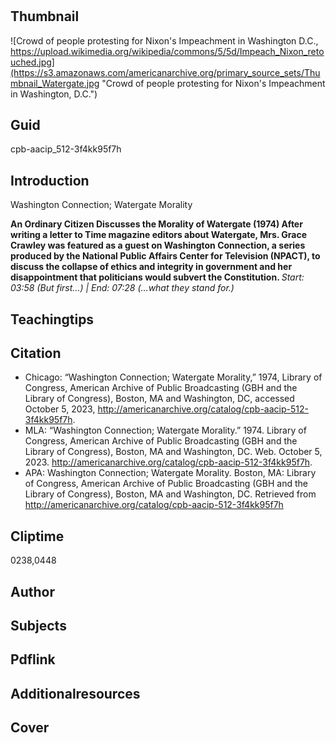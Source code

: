 # 

## Thumbnail

![Crowd of people protesting for Nixon's Impeachment in Washington D.C., https://upload.wikimedia.org/wikipedia/commons/5/5d/Impeach_Nixon_retouched.jpg](https://s3.amazonaws.com/americanarchive.org/primary_source_sets/Thumbnail_Watergate.jpg "Crowd of people protesting for Nixon's Impeachment in Washington, D.C.")

## Guid
cpb-aacip_512-3f4kk95f7h

## Introduction

Washington Connection; Watergate Morality

<b> An Ordinary Citizen Discusses the Morality of Watergate (1974) </b>
<b> After writing a letter to Time magazine editors about Watergate, Mrs. Grace Crawley was featured as a guest on Washington Connection, a series produced by the National Public Affairs Center for Television (NPACT), to discuss the collapse of ethics and integrity in government and her disappointment that politicians would subvert the Constitution. </b>
<i> Start: 03:58 (But first…) | End: 07:28 (...what they stand for.) </i>

## Teachingtips

## Citation

- Chicago: “Washington Connection; Watergate Morality,” 1974, Library of Congress, American Archive of Public Broadcasting (GBH and the Library of Congress), Boston, MA and Washington, DC, accessed October 5, 2023, http://americanarchive.org/catalog/cpb-aacip-512-3f4kk95f7h.
- MLA: “Washington Connection; Watergate Morality.” 1974. Library of Congress, American Archive of Public Broadcasting (GBH and the Library of Congress), Boston, MA and Washington, DC. Web. October 5, 2023. <http://americanarchive.org/catalog/cpb-aacip-512-3f4kk95f7h>.
- APA: Washington Connection; Watergate Morality. Boston, MA: Library of Congress, American Archive of Public Broadcasting (GBH and the Library of Congress), Boston, MA and Washington, DC. Retrieved from http://americanarchive.org/catalog/cpb-aacip-512-3f4kk95f7h


## Cliptime

0238,0448

## Author
## Subjects
## Pdflink
## Additionalresources
## Cover
